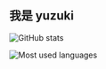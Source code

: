 ## 我是 yuzuki

![GitHub stats](https://github-readme-stats.vercel.app/api?username=yuzuki01&show_icons=true&theme=tokyonight)

![Most used languages](https://github-readme-stats.vercel.app/api/top-langs/?username=yuzuki01&layout=compact)

